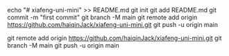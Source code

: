 echo "# xiafeng-uni-mini" >> README.md
git init
git add README.md
git commit -m "first commit"
git branch -M main
git remote add origin https://github.com/haiqinJack/xiafeng-uni-mini.git
git push -u origin main

git remote add origin https://github.com/haiqinJack/xiafeng-uni-mini.git
git branch -M main
git push -u origin main